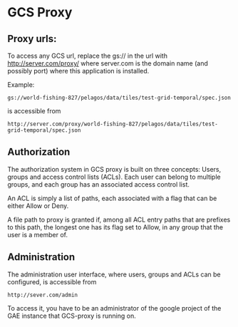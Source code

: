 # GCS Proxy

## Proxy urls:

To access any GCS url, replace the gs:// in the url with
http://server.com/proxy/ where server.com is the domain name (and
possibly port) where this application is installed.

Example:

    gs://world-fishing-827/pelagos/data/tiles/test-grid-temporal/spec.json

is accessible from

    http://server.com/proxy/world-fishing-827/pelagos/data/tiles/test-grid-temporal/spec.json

## Authorization

The authorization system in GCS proxy is built on three concepts:
Users, groups and access control lists (ACLs). Each user can belong to
multiple groups, and each group has an associated access control list.

An ACL is simply a list of paths, each associated with a flag that can
be either Allow or Deny.

A file path to proxy is granted if, among all ACL entry paths that are
prefixes to this path, the longest one has its flag set to Allow, in
any group that the user is a member of.

## Administration

The administration user interface, where users, groups and ACLs can be configured, is accessible from

    http://sever.com/admin

To access it, you have to be an administrator of the google project of the GAE instance that GCS-proxy is running on.
